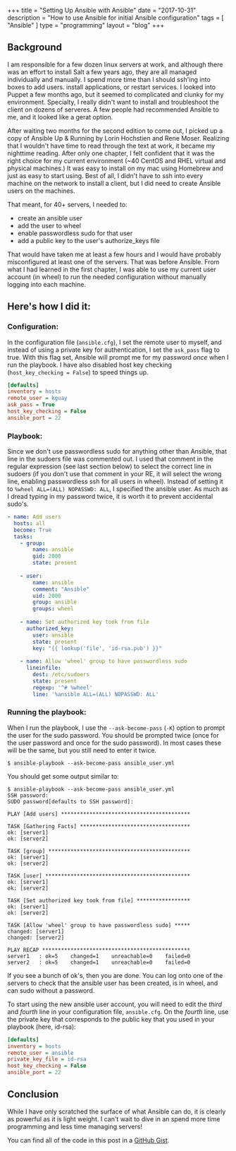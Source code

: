 +++
title = "Setting Up Ansible with Ansible"
date = "2017-10-31"
description = "How to use Ansible for initial Ansible configuration"
tags = [ "Ansible" ]
type = "programming"
layout = "blog"
+++

## Background

I am responsible for a few dozen linux servers at work, and although there was an effort to install Salt a few years ago, they are all managed individually and manually. I spend more time than I should ssh'ing into boxes to add users. install applications, or restart services. I looked into Puppet a few months ago, but it seemed to complicated and clunky for my environment. Specialty, I really didn't want to install and troubleshoot the client on dozens of serveres. A few people had recommended Ansible to me, and it looked like a gerat option.
<!-- more -->
After waiting two months for the second edition to come out, I picked up a copy of Ansible Up & Running by Lorin Hochstien and Rene Moser. Realizing that I wouldn't have time to read through the text at work, it became my nighttime reading. After only one chapter, I felt confident that it was the right choice for my current environment (~40 CentOS and RHEL virtual and physical machines.) It was easy to install on my mac using Homebrew and just as easy to start using. Best of all, I didn't have to ssh into every machine on the network to install a client, but I did need to create Ansible users on the machines.

That meant, for 40+ servers, I needed to:
 - create an ansible user
 - add the user to wheel
 - enable passwordless sudo for that user
 - add a public key to the user's authorize_keys file

That would have taken me at least a few hours and I would have probably misconfigured at least one of the servers. That was before Ansible. From what I had learned in the first chapter, I was able to use my current user account (in wheel) to run the needed configuration without manually logging into each machine.

## Here's how I did it:

### Configuration:

In the configuration file (`ansible.cfg`), I set the remote user to myself, and instead of using a private key for authentication, I set the `ask_pass` flag to true. With this flag set, Ansible will prompt me for my password *once* when I run the playbook. I have also disabled host key checking (`host_key_checking = False`) to speed things up.

```ini
[defaults]
inventory = hosts
remote_user = kguay
ask_pass = True
host_key_checking = False
ansible_port = 22
```

### Playbook:
Since we don't use passwordless sudo for anything other than Ansible, that line in the sudoers file was commented out. I used that comment in the regular expression (see last section below) to select the correct line in sudoers (if you don't use that comment in your RE, it will select the wrong line, enabling passwordless ssh for all users in wheel). Instead of setting it to `%wheel ALL=(ALL) NOPASSWD: ALL`, I specified the ansible user. As much as I dread typing in my password twice, it is worth it to prevent accidental sudo's.

```yaml
- name: Add users
  hosts: all
  become: True
  tasks:
    - group:
        name: ansible
        gid: 2000
        state: present
    
    - user:
        name: ansible
        comment: "Ansible"
        uid: 2000
        group: ansible
        groups: wheel
    
    - name: Set authorized key took from file
      authorized_key:
        user: ansible
        state: present
        key: "{{ lookup('file', 'id-rsa.pub') }}"
    
    - name: Allow 'wheel' group to have passwordless sudo
      lineinfile:
        dest: /etc/sudoers
        state: present
        regexp: '^# %wheel'
        line: '%ansible ALL=(ALL) NOPASSWD: ALL'
```

### Running the playbook:

When I run the playbook, I use the `--ask-become-pass` (`-K`) option to prompt the user for the sudo password. You should be prompted twice (once for the user password and once for the sudo password). In most cases these will be the same, but you still need to enter it twice.

```
$ ansible-playbook --ask-become-pass ansible_user.yml
```

You should get some output similar to:

```
$ ansible-playbook --ask-become-pass ansible_user.yml
SSH password:
SUDO password[defaults to SSH password]:

PLAY [Add users] *****************************************

TASK [Gathering Facts] ***********************************
ok: [server1]
ok: [server2]

TASK [group] *********************************************
ok: [server1]
ok: [server2]

TASK [user] **********************************************
ok: [server1]
ok: [server2]

TASK [Set authorized key took from file] *****************
ok: [server1]
ok: [server2]

TASK [Allow 'wheel' group to have passwordless sudo] *****
changed: [server1]
changed: [server2]

PLAY RECAP ***********************************************
server1   : ok=5    changed=1    unreachable=0    failed=0
server2   : ok=5    changed=1    unreachable=0    failed=0
```

If you see a bunch of ok's, then you are done. You can log onto one of the servers to check that the ansible user has been created, is in wheel, and can sudo without a password.

To start using the new ansible user account, you will need to edit the *third* and *fourth* line in your configuration file, `ansible.cfg`. On the *fourth* line, use the private key that corresponds to the public key that you used in your playbook (here, id-rsa):

```ini
[defaults]
inventory = hosts
remote_user = ansible
private_key_file = id-rsa
host_key_checking = False
ansible_port = 22
```

## Conclusion

While I have only scratched the surface of what Ansible can do, it is clearly as powerful as it is light weight. I can't wait to dive in an spend more time programming and less time managing servers!

You can find all of the code in this post in a [ GitHub Gist](https://gist.github.com/kguay/7c3122aedb1b19eba69fc3fbe5c420de).

<!-- This code is available as a [Gist](https://gist.github.com/kguay/7c3122aedb1b19eba69fc3fbe5c420de). -->